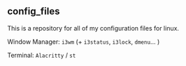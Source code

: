 ## config_files

This is a repository for all of my configuration files for linux.

Window Manager: `i3wm` (+ `i3status`, `i3lock`, `dmenu`... )

Terminal: `Alacritty` / `st`
